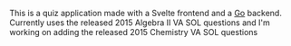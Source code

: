 This is a quiz application made with a Svelte frontend and a [Go](https://github.com/BoyPika/answer-checker) backend. Currently uses the released 2015 Algebra II VA SOL questions and I'm working on adding the released 2015 Chemistry VA SOL questions
